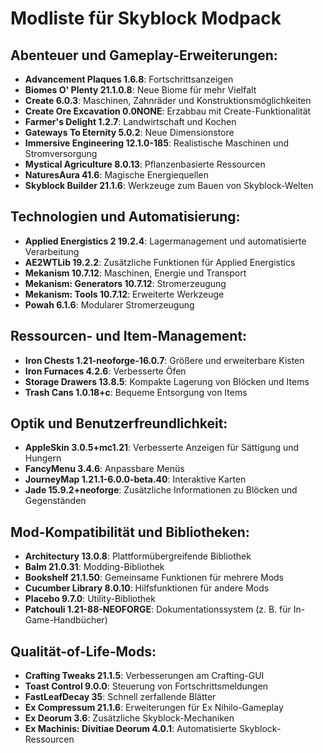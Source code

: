 # Modliste für Skyblock Modpack

## Abenteuer und Gameplay-Erweiterungen:
- **Advancement Plaques 1.6.8**: Fortschrittsanzeigen
- **Biomes O' Plenty 21.1.0.8**: Neue Biome für mehr Vielfalt
- **Create 6.0.3**: Maschinen, Zahnräder und Konstruktionsmöglichkeiten
- **Create Ore Excavation 0.0NONE**: Erzabbau mit Create-Funktionalität
- **Farmer's Delight 1.2.7**: Landwirtschaft und Kochen
- **Gateways To Eternity 5.0.2**: Neue Dimensionstore
- **Immersive Engineering 12.1.0-185**: Realistische Maschinen und Stromversorgung
- **Mystical Agriculture 8.0.13**: Pflanzenbasierte Ressourcen
- **NaturesAura 41.6**: Magische Energiequellen
- **Skyblock Builder 21.1.6**: Werkzeuge zum Bauen von Skyblock-Welten

## Technologien und Automatisierung:
- **Applied Energistics 2 19.2.4**: Lagermanagement und automatisierte Verarbeitung
- **AE2WTLib 19.2.2**: Zusätzliche Funktionen für Applied Energistics
- **Mekanism 10.7.12**: Maschinen, Energie und Transport
- **Mekanism: Generators 10.7.12**: Stromerzeugung
- **Mekanism: Tools 10.7.12**: Erweiterte Werkzeuge
- **Powah 6.1.6**: Modularer Stromerzeugung

## Ressourcen- und Item-Management:
- **Iron Chests 1.21-neoforge-16.0.7**: Größere und erweiterbare Kisten
- **Iron Furnaces 4.2.6**: Verbesserte Öfen
- **Storage Drawers 13.8.5**: Kompakte Lagerung von Blöcken und Items
- **Trash Cans 1.0.18+c**: Bequeme Entsorgung von Items

## Optik und Benutzerfreundlichkeit:
- **AppleSkin 3.0.5+mc1.21**: Verbesserte Anzeigen für Sättigung und Hungern
- **FancyMenu 3.4.6**: Anpassbare Menüs
- **JourneyMap 1.21.1-6.0.0-beta.40**: Interaktive Karten
- **Jade 15.9.2+neoforge**: Zusätzliche Informationen zu Blöcken und Gegenständen

## Mod-Kompatibilität und Bibliotheken:
- **Architectury 13.0.8**: Plattformübergreifende Bibliothek
- **Balm 21.0.31**: Modding-Bibliothek
- **Bookshelf 21.1.50**: Gemeinsame Funktionen für mehrere Mods
- **Cucumber Library 8.0.10**: Hilfsfunktionen für andere Mods
- **Placebo 9.7.0**: Utility-Bibliothek
- **Patchouli 1.21-88-NEOFORGE**: Dokumentationssystem (z. B. für In-Game-Handbücher)

## Qualität-of-Life-Mods:
- **Crafting Tweaks 21.1.5**: Verbesserungen am Crafting-GUI
- **Toast Control 9.0.0**: Steuerung von Fortschrittsmeldungen
- **FastLeafDecay 35**: Schnell zerfallende Blätter
- **Ex Compressum 21.1.6**: Erweiterungen für Ex Nihilo-Gameplay
- **Ex Deorum 3.6**: Zusätzliche Skyblock-Mechaniken
- **Ex Machinis: Divitiae Deorum 4.0.1**: Automatisierte Skyblock-Ressourcen
